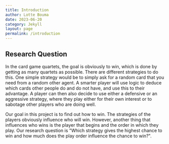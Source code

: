 ```yaml
---
title: Introduction 
author: Lotte Bouma
date: 2023-06-20
category: Jekyll
layout: page
permalink: /introduction
---
```


## Research Question
In the card game quartets, the goal is obviously to win, which is done by getting as many quartets as possible. There are different strategies to do this. One simple strategy would be to simply ask for a random card that you need from a random other agent. A smarter player will use logic to deduce which cards other people do and do not have, and use this to their advantage. A player can then also decide to use either a defensive or an aggressive strategy, where they play either for their own interest or to sabotage other players who are doing well.

Our goal in this project is to find out how to win. The strategies of the players obviously influence who will win. However, another thing that influences who wins is the player that begins and the order in which they play. Our research question is "Which strategy gives the highest chance to win and how much does the play order influence the chance to win?".



<!-- For our project we have modelled the card game quartets. This is a game played by children from a young age, as it is quite easy to explain and understand. Using this website, we will explain how the game is played, how it is relevant to the course LAMAS, how we have implemented the game and any simplifications to the original game.


This project was made by:  

Lotte Bouma  
Rachelle Bouwens  
Perry van der Zande  
 -->